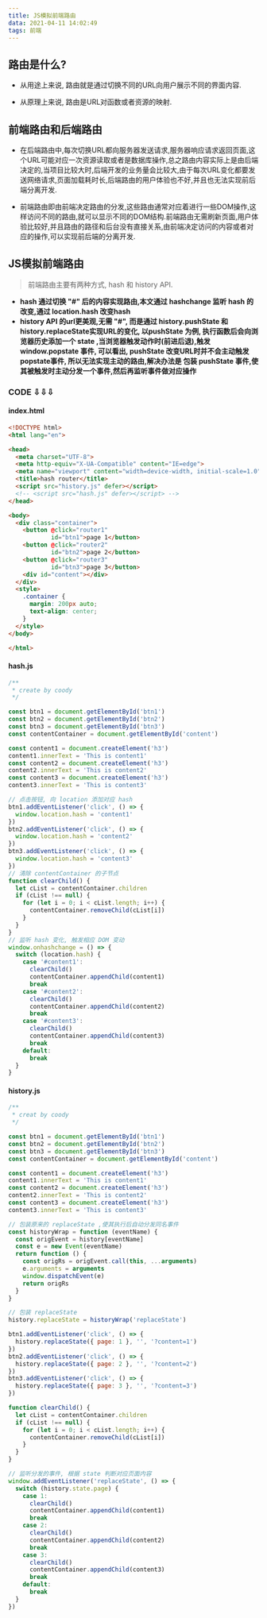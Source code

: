 ```yaml
---
title: JS模拟前端路由
data: 2021-04-11 14:02:49
tags: 前端
---
```


## 路由是什么?

* 从用途上来说, 路由就是通过切换不同的URL向用户展示不同的界面内容.

* 从原理上来说, 路由是URL对函数或者资源的映射.

## 前端路由和后端路由
* 在后端路由中,每次切换URL都向服务器发送请求,服务器响应请求返回页面,这个URL可能对应一次资源读取或者是数据库操作,总之路由内容实际上是由后端决定的,当项目比较大时,后端开发的业务量会比较大,由于每次URL变化都要发送网络请求,页面加载耗时长,后端路由的用户体验也不好,并且也无法实现前后端分离开发.

* 前端路由即由前端决定路由的分发,这些路由通常对应着进行一些DOM操作,这样访问不同的路由,就可以显示不同的DOM结构.前端路由无需刷新页面,用户体验比较好,并且路由的路径和后台没有直接关系,由前端决定访问的内容或者对应的操作,可以实现前后端的分离开发.

## JS模拟前端路由
> 前端路由主要有两种方式, hash 和 history API.
* **hash 通过切换 "#" 后的内容实现路由,本文通过 hashchange 监听 hash 的改变,通过 location.hash 改变hash**
* **history API 的url更美观,无需 "#", 而是通过 history.pushState 和 history.replaceState实现URL的变化, 以pushState 为例, 执行函数后会向浏览器历史添加一个 state ,当浏览器触发动作时(前进后退),触发 window.popstate 事件, 可以看出, pushState 改变URL时并不会主动触发popstate事件, 所以无法实现主动的路由,解决办法是 包装 pushState 事件,使其被触发时主动分发一个事件,然后再监听事件做对应操作**


### CODE ⇩⇩⇩
#### index.html
``` html
<!DOCTYPE html>
<html lang="en">

<head>
  <meta charset="UTF-8">
  <meta http-equiv="X-UA-Compatible" content="IE=edge">
  <meta name="viewport" content="width=device-width, initial-scale=1.0">
  <title>hash router</title>
  <script src="history.js" defer></script>
  <!-- <script src="hash.js" defer></script> -->
</head>

<body>
  <div class="container">
    <button @click="router1"
            id="btn1">page 1</button>
    <button @click="router2"
            id="btn2">page 2</button>
    <button @click="router3"
            id="btn3">page 3</button>
    <div id="content"></div>
  </div>
  <style>
    .container {
      margin: 200px auto;
      text-align: center;
    }
  </style>
</body>

</html>
```
#### hash.js

``` javascript
/**
 * create by coody
 */

const btn1 = document.getElementById('btn1')
const btn2 = document.getElementById('btn2')
const btn3 = document.getElementById('btn3')
const contentContainer = document.getElementById('content')

const content1 = document.createElement('h3')
content1.innerText = 'This is content1'
const content2 = document.createElement('h3')
content2.innerText = 'This is content2'
const content3 = document.createElement('h3')
content3.innerText = 'This is content3'

// 点击按钮, 向 location 添加对应 hash
btn1.addEventListener('click', () => {
  window.location.hash = 'content1'
})
btn2.addEventListener('click', () => {
  window.location.hash = 'content2'
})
btn3.addEventListener('click', () => {
  window.location.hash = 'content3'
})
// 清除 contentContainer 的子节点
function clearChild() {
  let cList = contentContainer.children
  if (cList !== null) {
    for (let i = 0; i < cList.length; i++) {
      contentContainer.removeChild(cList[i])
    }
  }
}
// 监听 hash 变化, 触发相应 DOM 变动
window.onhashchange = () => {
  switch (location.hash) {
    case '#content1':
      clearChild()
      contentContainer.appendChild(content1)
      break
    case '#content2':
      clearChild()
      contentContainer.appendChild(content2)
      break
    case '#content3':
      clearChild()
      contentContainer.appendChild(content3)
      break
    default:
      break
  }
}
```
#### history.js
``` javascript
/**
 * creat by coody
 */

const btn1 = document.getElementById('btn1')
const btn2 = document.getElementById('btn2')
const btn3 = document.getElementById('btn3')
const contentContainer = document.getElementById('content')

const content1 = document.createElement('h3')
content1.innerText = 'This is content1'
const content2 = document.createElement('h3')
content2.innerText = 'This is content2'
const content3 = document.createElement('h3')
content3.innerText = 'This is content3'

// 包装原来的 replaceState ,使其执行后自动分发同名事件
const historyWrap = function (eventName) {
  const origEvent = history[eventName]
  const e = new Event(eventName)
  return function () {
    const origRs = origEvent.call(this, ...arguments)
    e.arguments = arguments
    window.dispatchEvent(e)
    return origRs
  }
}

// 包装 replaceState
history.replaceState = historyWrap('replaceState')

btn1.addEventListener('click', () => {
  history.replaceState({ page: 1 }, '', '?content=1')
})
btn2.addEventListener('click', () => {
  history.replaceState({ page: 2 }, '', '?content=2')
})
btn3.addEventListener('click', () => {
  history.replaceState({ page: 3 }, '', '?content=3')
})

function clearChild() {
  let cList = contentContainer.children
  if (cList !== null) {
    for (let i = 0; i < cList.length; i++) {
      contentContainer.removeChild(cList[i])
    }
  }
}

// 监听分发的事件, 根据 state 判断对应页面内容
window.addEventListener('replaceState', () => {
  switch (history.state.page) {
    case 1:
      clearChild()
      contentContainer.appendChild(content1)
      break
    case 2:
      clearChild()
      contentContainer.appendChild(content2)
      break
    case 3:
      clearChild()
      contentContainer.appendChild(content3)
      break
    default:
      break
  }
})
```